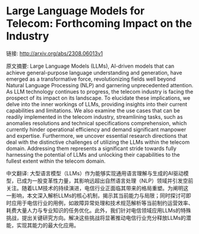 # Large Language Models for Telecom: Forthcoming Impact on the Industry

链接: http://arxiv.org/abs/2308.06013v1

原文摘要:
Large Language Models (LLMs), AI-driven models that can achieve
general-purpose language understanding and generation, have emerged as a
transformative force, revolutionizing fields well beyond Natural Language
Processing (NLP) and garnering unprecedented attention. As LLM technology
continues to progress, the telecom industry is facing the prospect of its
impact on its landscape. To elucidate these implications, we delve into the
inner workings of LLMs, providing insights into their current capabilities and
limitations. We also examine the use cases that can be readily implemented in
the telecom industry, streamlining tasks, such as anomalies resolutions and
technical specifications comprehension, which currently hinder operational
efficiency and demand significant manpower and expertise. Furthermore, we
uncover essential research directions that deal with the distinctive challenges
of utilizing the LLMs within the telecom domain. Addressing them represents a
significant stride towards fully harnessing the potential of LLMs and unlocking
their capabilities to the fullest extent within the telecom domain.

中文翻译:
大型语言模型（LLMs）作为能够实现通用语言理解与生成的AI驱动模型，已成为一股变革性力量，其影响远超出自然语言处理（NLP）领域并引发空前关注。随着LLM技术的持续演进，电信行业正面临其带来的格局重塑。为阐明这一影响，本文深入解析LLMs的核心机制，揭示其当前能力与局限；同时探讨可即时应用于电信行业的用例，如故障异常处理和技术规范解析等当前制约运营效率、耗费大量人力与专业知识的任务优化。此外，我们针对电信领域应用LLMs的特殊挑战，提出关键研究方向。解决这些挑战将显著推动电信行业充分释放LLMs的潜能，实现其能力的最大化应用。
